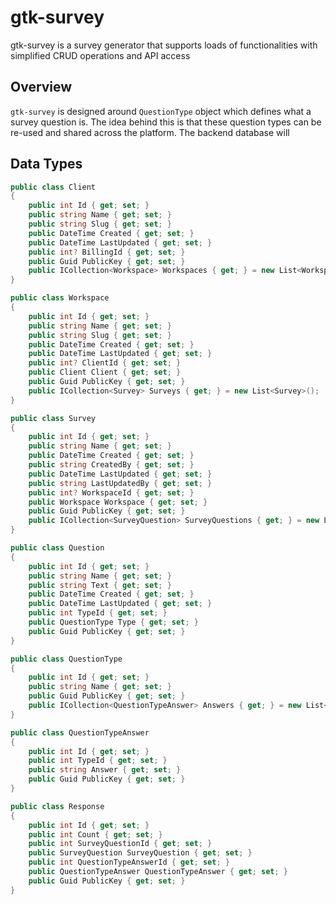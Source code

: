 # gtk-survey
gtk-survey is a survey generator that supports loads of functionalities with simplified CRUD operations and API access

## Overview
`gtk-survey` is designed around `QuestionType` object which defines what a survey question is.
The idea behind this is that these question types can be re-used and shared across the platform.
The backend database will 

## Data Types
```csharp
public class Client
{
    public int Id { get; set; }
    public string Name { get; set; }
    public string Slug { get; set; }
    public DateTime Created { get; set; }
    public DateTime LastUpdated { get; set; }
    public int? BillingId { get; set; }
    public Guid PublicKey { get; set; }
    public ICollection<Workspace> Workspaces { get; } = new List<Workspace>();
}
```
```csharp
public class Workspace
{
    public int Id { get; set; }
    public string Name { get; set; }
    public string Slug { get; set; }
    public DateTime Created { get; set; }
    public DateTime LastUpdated { get; set; }
    public int? ClientId { get; set; }
    public Client Client { get; set; }
    public Guid PublicKey { get; set; }
    public ICollection<Survey> Surveys { get; } = new List<Survey>();
}
```
```csharp
public class Survey
{
    public int Id { get; set; }
    public string Name { get; set; }
    public DateTime Created { get; set; }
    public string CreatedBy { get; set; }
    public DateTime LastUpdated { get; set; }
    public string LastUpdatedBy { get; set; }
    public int? WorkspaceId { get; set; }
    public Workspace Workspace { get; set; }
    public Guid PublicKey { get; set; }
    public ICollection<SurveyQuestion> SurveyQuestions { get; } = new List<SurveyQuestion>();
}
```
```csharp
public class Question
{
    public int Id { get; set; }
    public string Name { get; set; }
    public string Text { get; set; }
    public DateTime Created { get; set; }
    public DateTime LastUpdated { get; set; }
    public int TypeId { get; set; }
    public QuestionType Type { get; set; }
    public Guid PublicKey { get; set; }
}
```
```csharp
public class QuestionType
{
    public int Id { get; set; }
    public string Name { get; set; }
    public Guid PublicKey { get; set; }
    public ICollection<QuestionTypeAnswer> Answers { get; } = new List<QuestionTypeAnswer>();
}
```
```csharp
public class QuestionTypeAnswer
{
    public int Id { get; set; }
    public int TypeId { get; set; }
    public string Answer { get; set; }
    public Guid PublicKey { get; set; }
}
```
```csharp
public class Response
{
    public int Id { get; set; }
    public int Count { get; set; }
    public int SurveyQuestionId { get; set; }
    public SurveyQuestion SurveyQuestion { get; set; }
    public int QuestionTypeAnswerId { get; set; }
    public QuestionTypeAnswer QuestionTypeAnswer { get; set; }
    public Guid PublicKey { get; set; }
}
```